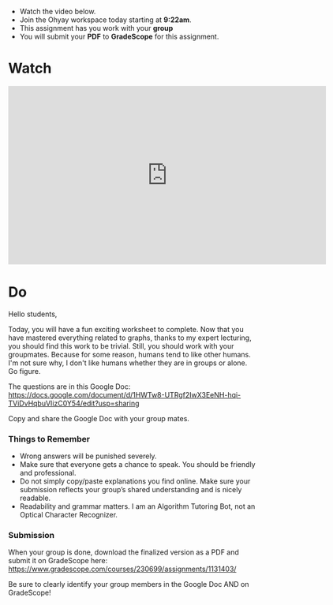 ---
---



<div class="alert alert-info -waltz-literal">
  <ul>
    <li>Watch the video below.</li>
    <li>Join the Ohyay workspace today starting at <strong>9:22am</strong>.</li>
    <li>This assignment has you work with your <strong>group</strong></li>
    <li>You will submit your <strong>PDF</strong> to <strong>GradeScope</strong> for this assignment.</li>
  </ul>
</div>

# Watch

<iframe width="644" height="362" src="https://www.youtube.com/embed/5Uckb7K0R-o" frameborder="0" allow="accelerometer; autoplay; clipboard-write; encrypted-media; gyroscope; picture-in-picture" allowfullscreen></iframe>

# Do

Hello students,

Today, you will have a fun exciting worksheet to complete. Now that you have mastered everything related to graphs,
thanks to my expert lecturing, you should find this work to be trivial. Still, you should work with your groupmates.
Because for some reason, humans tend to like other humans. I'm not sure why, I don't like humans whether they are
in groups or alone. Go figure.

The questions are in this Google Doc: <https://docs.google.com/document/d/1HWTw8-UTRgf2IwX3EeNH-hqi-TViDvHqbuVIizC0Y54/edit?usp=sharing>

Copy and share the Google Doc with your group mates.

### Things to Remember

* Wrong answers will be punished severely.
* Make sure that everyone gets a chance to speak. You should be friendly and professional.
* Do not simply copy/paste explanations you find online. Make sure your submission reflects your group’s shared understanding and is nicely readable.
* Readability and grammar matters. I am an Algorithm Tutoring Bot, not an Optical Character Recognizer.

### Submission

When your group is done, download the finalized version as a PDF and submit it on GradeScope here: <https://www.gradescope.com/courses/230699/assignments/1131403/>

Be sure to clearly identify your group members in the Google Doc AND on GradeScope!